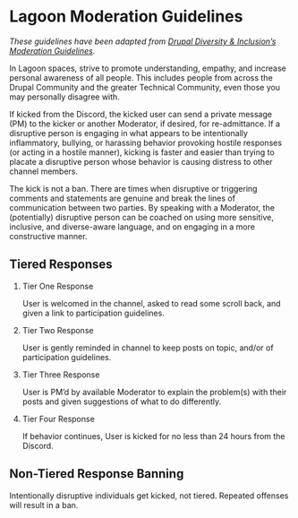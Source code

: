 # Lagoon Moderation Guidelines

_These guidelines have been adapted from [Drupal Diversity & Inclusion’s Moderation Guidelines](https://www.drupaldiversity.com/docs/moderation-guidelines)._

In Lagoon spaces, strive to promote understanding, empathy, and increase personal awareness of all people. This includes people from across the Drupal Community and the greater Technical Community, even those you may personally disagree with.

If kicked from the Discord, the kicked user can send a private message (PM) to the kicker or another Moderator, if desired, for re-admittance. If a disruptive person is engaging in what appears to be intentionally inflammatory, bullying, or harassing behavior provoking hostile responses (or acting in a hostile manner), kicking is faster and easier than trying to placate a disruptive person whose behavior is causing distress to other channel members.

The kick is not a ban. There are times when disruptive or triggering comments and statements are genuine and break the lines of communication between two parties. By speaking with a Moderator, the (potentially) disruptive person can be coached on using more sensitive, inclusive, and diverse-aware language, and on engaging in a more constructive manner.

## Tiered Responses

1. Tier One Response

    User is welcomed in the channel, asked to read some scroll back, and given a link to participation guidelines.

2. Tier Two Response

    User is gently reminded in channel to keep posts on topic, and/or of participation guidelines.

3. Tier Three Response

    User is PM’d by available Moderator to explain the problem(s) with their posts and given suggestions of what to do differently.

4. Tier Four Response

    If behavior continues, User is kicked for no less than 24 hours from the Discord.

## Non-Tiered Response Banning

Intentionally disruptive individuals get kicked, not tiered. Repeated offenses will result in a ban.
